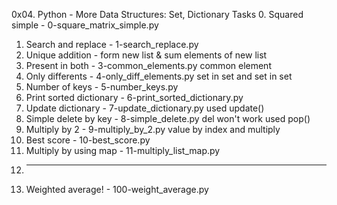 0x04. Python - More Data Structures: Set, Dictionary
Tasks
0. Squared simple - 0-square_matrix_simple.py
1. Search and replace - 1-search_replace.py
2. Unique addition - form new list & sum elements of new list
3. Present in both - 3-common_elements.py common element 
4. Only differents - 4-only_diff_elements.py set in set and set in set
5. Number of keys - 5-number_keys.py
6. Print sorted dictionary - 6-print_sorted_dictionary.py
7. Update dictionary - 7-update_dictionary.py used update()
8. Simple delete by key - 8-simple_delete.py del won't work used pop()
9. Multiply by 2 - 9-multiply_by_2.py value by index and multiply
10. Best score - 10-best_score.py
11. Multiply by using map - 11-multiply_list_map.py 
12. ____________________________________
13. Weighted average! - 100-weight_average.py

